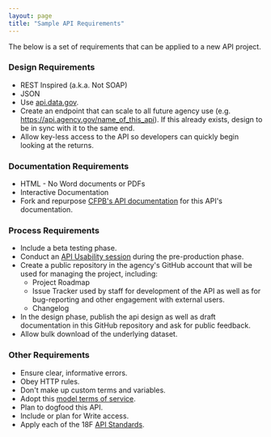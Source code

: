 ```yaml
---
layout: page
title: "Sample API Requirements"
---
```


The below is a set of requirements that can be applied to a new API project.  

### Design Requirements

* REST Inspired (a.k.a. Not SOAP)
* JSON
* Use [api.data.gov](http://api.data.gov/about).  
* Create an endpoint that can scale to all future agency use (e.g. https://api.agency.gov/name_of_this_api).  If this already exists, design to be in sync with it to the same end.   
* Allow key-less access to the API so developers can quickly begin looking at the returns.

### Documentation Requirements
* HTML - No Word documents or PDFs
* Interactive Documentation
* Fork and repurpose [CFPB's API documentation](https://pages.18f.gov/API-All-the-X/pages/developer_hub_templates/) for this API's documentation. 

### Process Requirements
* Include a beta testing phase.
* Conduct an [API Usability session](https://pages.18f.gov/API-Usability-Testing/) during the pre-production phase.
* Create a public repository in the agency's GitHub account that will be used for managing the project, including:
   * Project Roadmap
   * Issue Tracker used by staff for development of the API as well as for bug-reporting and other engagement with external users.  
   * Changelog
* In the design phase, publish the api design as well as draft documentation in this GitHub repository and ask for public feedback.  
* Allow bulk download of the underlying dataset.


### Other Requirements
* Ensure clear, informative errors. 
* Obey HTTP rules.  
* Don't make up custom terms and variables.  
* Adopt this [model terms of service](https://github.com/GSA/API-Resources/tree/master/developer_tos#readme).  
* Plan to dogfood this API.   
* Include or plan for Write access.  
* Apply each of the 18F [API Standards](https://github.com/18F/api-standards).

